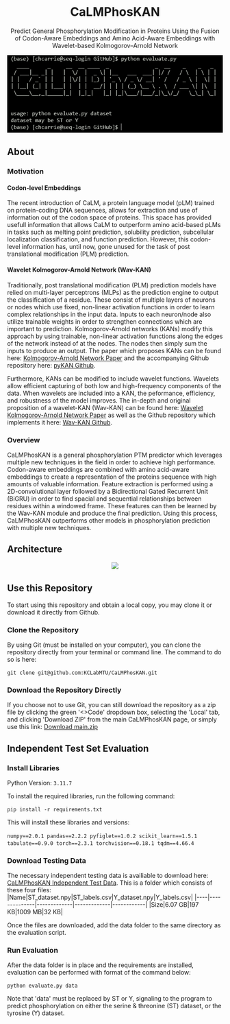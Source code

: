 <div align="center">
  
# CaLMPhosKAN

</div>


<p align="center">
  Predict General Phosphorylation Modification in Proteins Using the Fusion of Codon-Aware Embeddings and Amino Acid-Aware Embeddings with Wavelet-based Kolmogorov–Arnold Network
</p>

<p align="center">
<img src="images/example_run.png"/> 
</p>

## About

### Motivation

#### Codon-level Embeddings
The recent introduction of CaLM, a protein language model (pLM) trained on protein-coding DNA sequences, allows for extraction and use of information out of the codon space of proteins. This space has provided usefull information that allows CaLM to outperform amino acid-based pLMs in tasks such as melting point prediction, solubility prediction, subcellular localization classification, and function prediction. However, this codon-level information has, until now, gone unused for the task of post translational modification (PLM) prediction. 

#### Wavelet Kolmogorov-Arnold Network (Wav-KAN)
Traditionally, post translational modification (PLM) prediction models have relied on multi-layer perceptrons (MLPs) as the prediction engine to output the classification of a residue. These consist of multiple layers of neurons or nodes which use fixed, non-linear activation functions in order to learn complex relationships in the input data. Inputs to each neuron/node also utilize trainable weights in order to strengthen connections which are important to prediction. Kolmogorov-Arnold networks (KANs) modify this approach by using trainable, non-linear activation functions along the edges of the network instead of at the nodes. The nodes then simply sum the inputs to produce an output. The paper which proposes KANs can be found here: [Kolmogorov-Arnold Network Paper](https://arxiv.org/abs/2404.19756) and the accompanying Github repository here: [pyKAN Github](https://github.com/KindXiaoming/pykan).

Furthermore, KANs can be modified to include wavelet functions. Wavelets allow efficient capturing of both low and high-frequency components of the data. When wavelets are included into a KAN, the peformance, efficiency, and robustness of the model improves. The in-depth and original proposition of a wavelet-KAN (Wav-KAN) can be found here: [Wavelet Kolmogorov-Arnold Network Paper](https://arxiv.org/abs/2405.12832) as well as the Github repository which implements it here: [Wav-KAN Github](https://github.com/zavareh1/Wav-KAN).

### Overview
CaLMPhosKAN is a general phosphorylation PTM predictor which leverages multiple new techniques in the field in order to achieve high performance. Codon-aware embeddings are combined with amino acid-aware embeddings to create a representation of the proteins sequence with high amounts of valuable information. Feature extraction is performed using a 2D-convolutional layer followed by a Bidirectional Gated Recurrent Unit (BiGRU) in order to find spacial and sequential relationships between residues within a windowed frame. These features can then be learned by the Wav-KAN module and produce the final prediction. Using this process, CaLMPhosKAN outperforms other models in phosphorylation prediction with multiple new techniques.

## Architecture

<p align="center">
<img src="images/Calmphoskan_architecture.png"/> 
</p>

## Use this Repository
To start using this repository and obtain a local copy, you may clone it or download it directly from Github.

### Clone the Repository
By using Git (must be installed on your computer), you can clone the repository directly from your terminal or command line. The command to do so is here:

```shell
git clone git@github.com:KCLabMTU/CaLMPhosKAN.git
```

### Download the Repository Directly
If you choose not to use Git, you can still download the repository as a zip file by clicking the green '<>Code' dropdown box, selecting the 'Local' tab, and clicking 'Download ZIP' from the main CaLMPhosKAN page, or simply use this link: [Download main.zip](https://github.com/KCLabMTU/CaLMPhosKAN/archive/refs/heads/main.zip)

## Independent Test Set Evaluation
### Install Libraries

Python Version: `3.11.7`

To install the required libraries, run the following command:

```shell
pip install -r requirements.txt
```
This will install these libraries and versions:

<code>numpy==2.0.1
pandas==2.2.2
pyfiglet==1.0.2
scikit_learn==1.5.1
tabulate==0.9.0
torch==2.3.1
torchvision==0.18.1
tqdm==4.66.4</code>

### Download Testing Data
The necessary independent testing data is availiable to download here: [CaLMPhosKAN Independent Test Data](https://drive.google.com/drive/folders/16GBz_CJCvvUyhspVAw4Qi6upQRqGRciS?usp=drive_link). This is a folder which consists of these four files:
|Name|ST_dataset.npy|ST_labels.csv|Y_dataset.npy|Y_labels.csv|
|----|--------------|-------------|-------------|------------|
|Size|6.07 GB|197 KB|1009 MB|32 KB|

Once the files are downloaded, add the data folder to the same directory as the evaluation script.

### Run Evaluation
After the data folder is in place and the requirements are installed, evaluation can be performed with format of the command below:
```shell
python evaluate.py data
```
Note that 'data' must be replaced by ST or Y, signaling to the program to predict phosphorylation on either the serine & threonine (ST) dataset, or the tyrosine (Y) dataset. 

